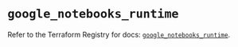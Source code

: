 # `google_notebooks_runtime`

Refer to the Terraform Registry for docs: [`google_notebooks_runtime`](https://registry.terraform.io/providers/hashicorp/google-beta/5.12.0/docs/resources/google_notebooks_runtime).
